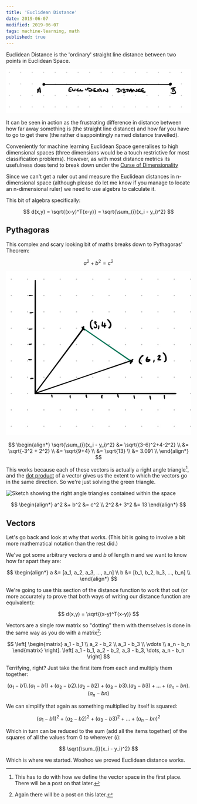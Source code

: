 ```yaml
---
title: 'Euclidean Distance'
date: 2019-06-07
modified: 2019-06-07
tags: machine-learning, math
published: true
---
```


Euclidean Distance is the 'ordinary' straight line distance between two points in Euclidean Space.

![A very simple sketch of Euclidean Distance](/assets/2019-06-07-euclidean-distance.jpg)

It can be seen in action as the frustrating difference in distance between how far away something is (the straight line distance) and how far you have to go to get there (the rather disappointingly named distance travelled).

Conveniently for machine learning Euclidean Space generalises to high dimensional spaces (three dimensions would be a touch restrictive for most classification problems). However, as with most distance metrics its usefulness does tend to break down under the [Curse of Dimensionality](/curse-of-dimensionality)

Since we can't get a ruler out and measure the Euclidean distances in n-dimensional space (although please do let me know if you manage to locate an n-dimensional ruler) we need to use algebra to calculate it.

This bit of algebra specifically:

$$
d(x,y) = \sqrt{(x-y)^T(x-y)} = \sqrt{\sum_{i}(x_i - y_i)^2}
$$

## Pythagoras
This complex and scary looking bit of maths breaks down to Pythagoras' Theorem:

$$
a^2 + b^2 = c^2
$$

![Green line between 2D vectors showing the distance we're trying to calculate](/assets/2019-06-07-green-distance.jpg)

$$
\begin{align*}
    \sqrt{\sum_{i}(x_i - y_i)^2} &= \sqrt{(3-6)^2+4-2^2} \\
                                 &= \sqrt{-3^2 + 2^2} \\
                                 &= \sqrt{9+4} \\
                                 &= \sqrt{13} \\
                                 &= 3.091 \\
\end{align*}
$$

This works because each of these vectors is actually a right angle triangle[^1], and the [dot product](/cosine-and-dot-product#dot-product) of a vector gives us the extent to which the vectors go in the same direction. So we're just solving the green triangle.

![Sketch showing the right angle triangles contained within the space](/images/right-angles.jpg)

$$
\begin{align*}
    a^2 &+ b^2 &= c^2 \\
    2^2 &+ 3^2 &= 13
\end{align*}
$$

## Vectors

Let's go back and look at why that works. (This bit is going to involve a bit more mathematical notation than the rest did.)

We've got some arbitrary vectors $a$ and $b$ of length $n$ and we want to know how far apart they are:

$$
\begin{align*}
    a &= [a_1, a_2, a_3, ..., a_n] \\
    b &= [b_1, b_2, b_3, ..., b_n] \\
\end{align*}
$$

We're going to use this section of the distance function to work that out (or more accurately to prove that both ways of writing our distance function are equivalent):

$$
d(x,y) = \sqrt{(x-y)^T(x-y)}
$$

Vectors are a single row matrix so "dotting" them with themselves is done in the same way as you do with a matrix[^2]:

$$
\left[
\begin{matrix}
    a_1 - b_1 \\
    a_2 - b_2 \\
    a_3 - b_3 \\
    \vdots \\
    a_n - b_n
\end{matrix}
\right]. \left[     a_1 - b_1, a_2 - b_2, a_3 - b_3, \dots, a_n - b_n \right]
$$

Terrifying, right? Just take the first item from each and multiply them together:

$$
(a_1-b1).(a_1-b1) + (a_2-b2).(a_2-b2) + (a_3-b3).(a_3-b3) + \dots + (a_n-bn).(a_n-bn)
$$

We can simplify that again as something multiplied by itself is squared:

$$
(a_1-b1)^2 + (a_2-b2)^2 + (a_3-b3)^2 + \dots + (a_n-bn)^2
$$

Which in turn can be reduced to the sum (add all the items together) of the squares of all the values from 0 to wherever ($i$):

$$
\sqrt{\sum_{i}(x_i - y_i)^2}
$$

Which is where we started. Woohoo we proved Euclidean distance works.

[^1]: This has to do with how we define the vector space in the first place. There will be a post on that later.
[^2]: Again there will be a post on this later.
